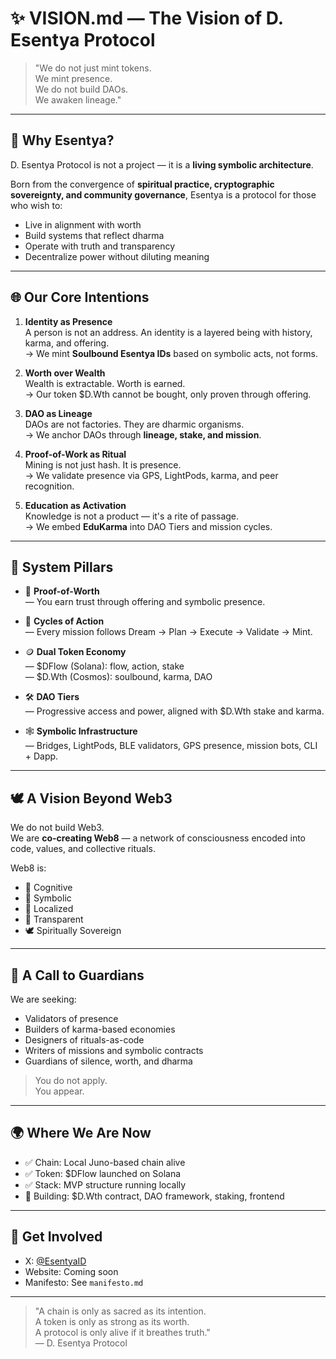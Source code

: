 # ✨ VISION.md — The Vision of D. Esentya Protocol

> "We do not just mint tokens.  
> We mint presence.  
> We do not build DAOs.  
> We awaken lineage."

---

## 🪷 Why Esentya?

D. Esentya Protocol is not a project — it is a **living symbolic architecture**.

Born from the convergence of **spiritual practice, cryptographic sovereignty, and community governance**, Esentya is a protocol for those who wish to:

- Live in alignment with worth
- Build systems that reflect dharma
- Operate with truth and transparency
- Decentralize power without diluting meaning

---

## 🌐 Our Core Intentions

1. **Identity as Presence**  
   A person is not an address. An identity is a layered being with history, karma, and offering.  
   → We mint **Soulbound Esentya IDs** based on symbolic acts, not forms.

2. **Worth over Wealth**  
   Wealth is extractable. Worth is earned.  
   → Our token $D.Wth cannot be bought, only proven through offering.

3. **DAO as Lineage**  
   DAOs are not factories. They are dharmic organisms.  
   → We anchor DAOs through **lineage, stake, and mission**.

4. **Proof-of-Work as Ritual**  
   Mining is not just hash. It is presence.  
   → We validate presence via GPS, LightPods, karma, and peer recognition.

5. **Education as Activation**  
   Knowledge is not a product — it's a rite of passage.  
   → We embed **EduKarma** into DAO Tiers and mission cycles.

---

## 🧬 System Pillars

- 🧭 **Proof-of-Worth**  
  — You earn trust through offering and symbolic presence.

- 🔁 **Cycles of Action**  
  — Every mission follows Dream → Plan → Execute → Validate → Mint.

- 🪙 **Dual Token Economy**  
  — $DFlow (Solana): flow, action, stake  
  — $D.Wth (Cosmos): soulbound, karma, DAO

- 🛠 **DAO Tiers**  
  — Progressive access and power, aligned with $D.Wth stake and karma.

- 🕸 **Symbolic Infrastructure**  
  — Bridges, LightPods, BLE validators, GPS presence, mission bots, CLI + Dapp.

---

## 🕊 A Vision Beyond Web3

We do not build Web3.  
We are **co-creating Web8** — a network of consciousness encoded into code, values, and collective rituals.

Web8 is:

- 🧠 Cognitive  
- 🧬 Symbolic  
- 📍 Localized  
- 🧿 Transparent  
- 🕊 Spiritually Sovereign

---

## 📣 A Call to Guardians

We are seeking:

- Validators of presence  
- Builders of karma-based economies  
- Designers of rituals-as-code  
- Writers of missions and symbolic contracts  
- Guardians of silence, worth, and dharma

> You do not apply.  
> You appear.

---

## 🌍 Where We Are Now

- ✅ Chain: Local Juno-based chain alive
- ✅ Token: $DFlow launched on Solana
- ✅ Stack: MVP structure running locally
- 🚧 Building: $D.Wth contract, DAO framework, staking, frontend

---

## 🔗 Get Involved

- X: [@EsentyaID](https://x.com/EsentyaID)  
- Website: Coming soon  
- Manifesto: See `manifesto.md`  

---

> "A chain is only as sacred as its intention.  
> A token is only as strong as its worth.  
> A protocol is only alive if it breathes truth."  
> — D. Esentya Protocol
